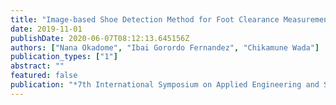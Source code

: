 ```yaml
---
title: "Image-based Shoe Detection Method for Foot Clearance Measurement"
date: 2019-11-01
publishDate: 2020-06-07T08:12:13.645156Z
authors: ["Nana Okadome", "Ibai Gorordo Fernandez", "Chikamune Wada"]
publication_types: ["1"]
abstract: ""
featured: false
publication: "*7th International Symposium on Applied Engineering and Sciences (SAES2019)*"
---
```


